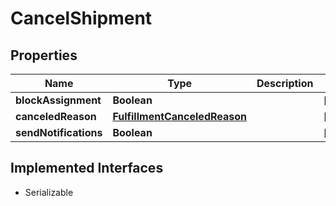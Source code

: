 

# CancelShipment


## Properties

| Name | Type | Description | Notes |
|------------ | ------------- | ------------- | -------------|
|**blockAssignment** | **Boolean** |  |  [optional] |
|**canceledReason** | [**FulfillmentCanceledReason**](FulfillmentCanceledReason.md) |  |  [optional] |
|**sendNotifications** | **Boolean** |  |  [optional] |


## Implemented Interfaces

* Serializable


